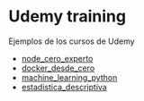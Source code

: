 # Udemy training

Ejemplos de los cursos de Udemy

* [node_cero_experto](https://www.udemy.com/course/node-de-cero-a-experto/)
* [docker_desde_cero](https://www.udemy.com/course/aprende-docker-desde-cero/)
* [machine_learning_python](https://www.udemy.com/course/python-ciencia-de-datos/)
* [estadistica_descriptiva](https://www.udemy.com/course/estadistica-descriptiva/)

